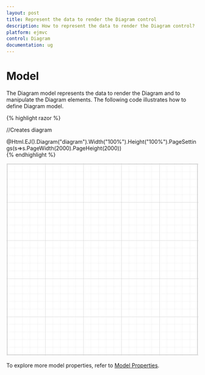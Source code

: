 ```yaml
---
layout: post
title: Represent the data to render the Diagram control
description: How to represent the data to render the Diagram control?
platform: ejmvc
control: Diagram
documentation: ug
---
```


# Model

The Diagram model represents the data to render the Diagram and to manipulate the Diagram elements. The following code illustrates how to define Diagram model.

{% highlight razor %}

  //Creates diagram
  <div>
     @Html.EJ().Diagram("diagram").Width("100%").Height("100%").PageSettings(s=>s.PageWidth(2000).PageHeight(2000))
  </div>
{% endhighlight %}

![](/aspnetmvc/Diagram/Model_images/Model_img1.png)

To explore more model properties, refer to [Model Properties](http://help.syncfusion.com/cr/aspnetmvc/Syncfusion.JavaScript.DataVisualization.Models.DiagramProperties.html "Model Properties").